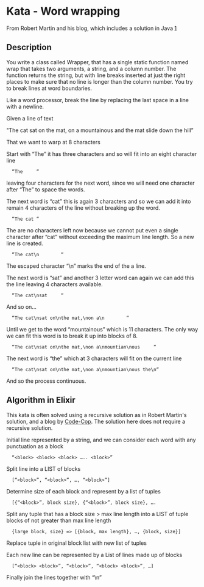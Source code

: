 # Kata - Word wrapping

From Robert Martin and his blog, which includes a solution in Java [1](http://thecleancoder.blogspot.com/2010/10/craftsman-62-dark-path.html)

## Description

You write a class called Wrapper, that has a single static function named wrap that takes two arguments, a string, and a column number. The function returns the string, but with line breaks inserted at just the right places to make sure that no line is longer than the column number. You try to break lines at word boundaries.

Like a word processor, break the line by replacing the last space in a line with a newline.

Given a line of text

  "The cat sat on the mat, on a mountainous and the mat slide down the hill”

That we want to warp at 8 characters

Start with “The” it has three characters and so will fit into an eight character line

```
  “The     “
```

leaving four characters for the next word, since we will need one character after “The” to space the words.

The next word is “cat” this is again 3 characters and so we can add it into remain 4 characters of the line without breaking up the word.

```
  “The cat “
```

The are no characters left now because we cannot put even a single character after “cat” without exceeding the maximum line length. So a new line is created.

```
  “The cat\n        “
```

The escaped character “\n” marks the end of the a line.

The next word is “sat” and another 3 letter word can again we can add this the line leaving 4 characters available.

```
  “The cat\nsat     “
```

And so on…

```
  “The cat\nsat on\nthe mat,\non a\n        “
```

Until we get to the word “mountainous” which is 11 characters. The only way we can fit this word is to break it up into blocks of 8.

```
  “The cat\nsat on\nthe mat,\non a\nmountian\nous     “
```

The next word is “the” which at 3 characters will fit on the current line

```
  “The cat\nsat on\nthe mat,\non a\nmountian\nous the\n“
```

And so the process continuous.


## Algorithm in Elixir

This kata is often solved using a recursive solution as in Robert Martin's solution, and a blog by [Code-Cop](http://blog.code-cop.org/2011/08/word-wrap-kata-variants.html). The solution here does not require a recursive solution.

Initial line represented by a string, and we can consider each word with any punctuation as a block

```
  “<block> <block> <block> ….. <block>”
```

Split line into a LIST of blocks

```
  [“<block>”, “<block>”, …, “<block>”]
```

Determine size of each block and represent by a list of tuples

```
  [{“<block>”, block size}, {“<block>”, block size}, ….
```

Split any tuple that has a block size > max line length into a LIST of tuple blocks of not greater than max line length

```
  {large block, size} => [{block, max length}, …, {block, size}]
```

Replace tuple in original block list with new list of tuples

Each new line can be represented by a List of lines made up of blocks

```
  [“<block> <block>”, “<block>”, “<block> <block>”, …]
```

Finally join the lines together with “\n”
